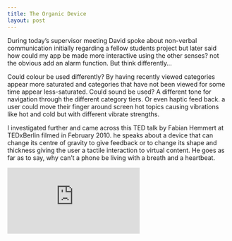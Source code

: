 ```yaml
---
title: The Organic Device
layout: post
---
```

During today’s supervisor meeting David spoke about non-verbal communication initially regarding a fellow students project but later said how could my app be made more interactive using the other senses? not the obvious add an alarm function. But think differently…

Could colour be used differently? By having recently viewed categories appear more saturated and categories that have not been viewed for some time appear less-saturated. Could sound be used? A different tone for navigation through the different category tiers. Or even haptic feed back. a user could move their finger around screen hot topics causing vibrations like hot and cold but with different vibrate strengths.

I investigated further and came across this TED talk by Fabian Hemmert at TEDxBerlin filmed in February 2010. he speaks about a device that can change its centre of gravity to give feedback or to change its shape and thickness giving the user a tactile interaction to virtual content. He goes as far as to say, why can&#8217;t a phone be living with a breath and a heartbeat.  

<div class="embed-responsive embed-responsive-16by9">
<iframe class="embed-responsive-item" src="https://embed-ssl.ted.com/talks/fabian_hemmert_the_shape_shifting_future_of_the_mobile_phone.html" frameborder="0" scrolling="no" webkitAllowFullScreen mozallowfullscreen allowFullScreen></iframe>
</div>
